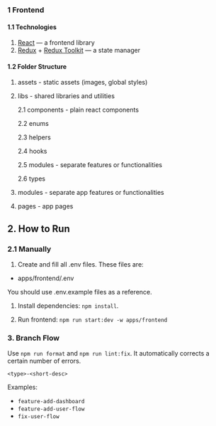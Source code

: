 
### 1 Frontend

#### 1.1 Technologies

1. [React](https://react.dev/) — a frontend library
2. [Redux](https://redux.js.org/) + [Redux Toolkit](https://redux-toolkit.js.org/) — a state manager

#### 1.2 Folder Structure

1. assets - static assets (images, global styles)
2. libs - shared libraries and utilities

   2.1 components - plain react components

   2.2 enums

   2.3 helpers

   2.4 hooks

   2.5 modules - separate features or functionalities

   2.6 types

3. modules - separate app features or functionalities
4. pages - app pages

## 2. How to Run

### 2.1 Manually

1. Create and fill all .env files. These files are:

- apps/frontend/.env

You should use .env.example files as a reference.

1. Install dependencies: `npm install`.

2. Run frontend: `npm run start:dev -w apps/frontend`

### 3. Branch Flow

Use `npm run format` and `npm run lint:fix`. It automatically corrects a certain number of errors.

```
<type>-<short-desc>
```

Examples:

- `feature-add-dashboard`
- `feature-add-user-flow`
- `fix-user-flow`